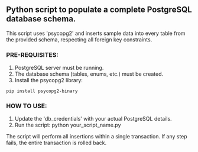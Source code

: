 ## Python script to populate a complete PostgreSQL database schema.

This script uses 'psycopg2' and inserts sample data into every table
from the provided schema, respecting all foreign key constraints.

### PRE-REQUISITES:
1. PostgreSQL server must be running.
2. The database schema (tables, enums, etc.) must be created.
3. Install the psycopg2 library:
```
pip install psycopg2-binary
```

### HOW TO USE:
1. Update the 'db_credentials' with your actual PostgreSQL details.
2. Run the script: python your_script_name.py

The script will perform all insertions within a single transaction.
If any step fails, the entire transaction is rolled back.
